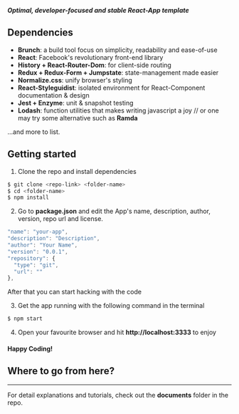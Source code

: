 ***Optimal, developer-focused and stable React-App template***

## **Dependencies**
- **Brunch**: a build tool focus on simplicity, readability and ease-of-use
- **React**: Facebook's revolutionary front-end library
- **History + React-Router-Dom**: for client-side routing
- **Redux + Redux-Form + Jumpstate**: state-management made easier
- **Normalize.css**: unify browser's styling
- **React-Styleguidist**: isolated environment for React-Component documentation & design
- **Jest + Enzyme**: unit & snapshot testing
- **Lodash**: function utilities that makes writing javascript a joy // or one may try some alternative such as **Ramda**

...and more to list.


## **Getting started**
1. Clone the repo and install dependencies
```bash
$ git clone <repo-link> <folder-name>
$ cd <folder-name>
$ npm install
```
2. Go to **package.json** and edit the App's name, description, author, version, repo url and license.
```javascript
"name": "your-app",
"description": "Description",
"author": "Your Name",
"version": "0.0.1",
"repository": {
  "type": "git",
  "url": ""
},
```
After that you can start hacking with the code

3. Get the app running with the following command in the terminal
```bash
$ npm start
```
4. Open your favourite browser and hit **http://localhost:3333** to enjoy

#### Happy Coding!


## **Where to go from here?**
---
For detail explanations and tutorials, check out the **documents** folder in the repo.
